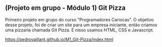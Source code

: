 ## (Projeto em grupo - Módulo 1) Git Pizza

Primeiro projeto em grupo do curso "Programadores Cariocas".
O objetivo desse projeto, foi de criar um site para um empresa iniciante, então criamos uma pizzaria chamada Git Pizza. E nisso usamos HTML, CSS e Javascript.

https://pedrovaillant.github.io/M1_Git-Pizza/index.html
